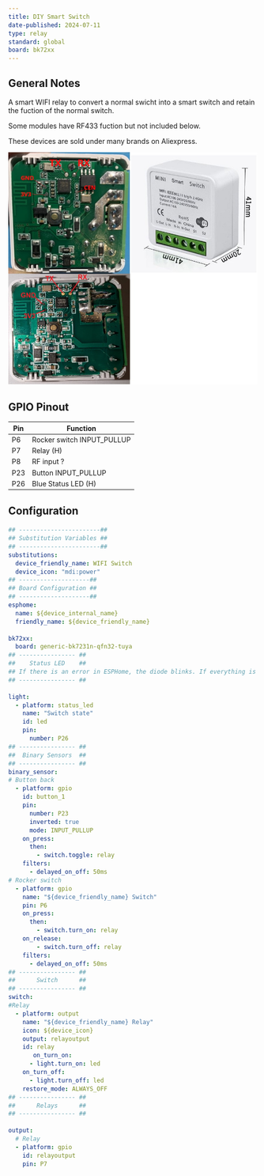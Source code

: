 ```yaml
---
title: DIY Smart Switch
date-published: 2024-07-11
type: relay
standard: global
board: bk72xx
---
```


## General Notes

A smart WIFI relay to convert a normal swicht into a smart switch and retain the fuction of the normal switch.

Some modules have RF433 fuction but not included below.

These devices are sold under many brands on Aliexpress.

![alt text](Wifi-Switch.jpg "smart WIFI relay")

## GPIO Pinout

| Pin | Function                   |
| --- | -------------------------- |
| P6  | Rocker switch INPUT_PULLUP |
| P7  | Relay (H)                  |
| P8  | RF input ?                 |
| P23 | Button INPUT_PULLUP        |
| P26 | Blue Status LED (H)        |

## Configuration

```yaml
## -----------------------##
## Substitution Variables ##
## -----------------------##
substitutions:
  device_friendly_name: WIFI Switch
  device_icon: "mdi:power"
## --------------------##
## Board Configuration ##
## --------------------##
esphome:
  name: ${device_internal_name}
  friendly_name: ${device_friendly_name}

bk72xx:
  board: generic-bk7231n-qfn32-tuya
## ---------------- ##
##    Status LED    ##
## If there is an error in ESPHome, the diode blinks. If everything is fine, the indicator can be controlled from HA
## ---------------- ##

light:
  - platform: status_led
    name: "Switch state"
    id: led
    pin:
      number: P26
## ---------------- ##
##  Binary Sensors  ##
## ---------------- ##
binary_sensor:
# Button back
  - platform: gpio
    id: button_1
    pin:
      number: P23
      inverted: true
      mode: INPUT_PULLUP
    on_press:
      then:
        - switch.toggle: relay
    filters:
      - delayed_on_off: 50ms
# Rocker switch
  - platform: gpio
    name: "${device_friendly_name} Switch"
    pin: P6
    on_press:
      then:
        - switch.turn_on: relay
    on_release:
        - switch.turn_off: relay
    filters:
      - delayed_on_off: 50ms
## ---------------- ##
##      Switch      ##
## ---------------- ##
switch:
#Relay
  - platform: output
    name: "${device_friendly_name} Relay"
    icon: ${device_icon}
    output: relayoutput
    id: relay
       on_turn_on:
      - light.turn_on: led
    on_turn_off:
      - light.turn_off: led
    restore_mode: ALWAYS_OFF
## ---------------- ##
##      Relays      ##
## ---------------- ##

output:
  # Relay
  - platform: gpio
    id: relayoutput
    pin: P7
```
